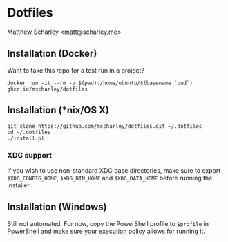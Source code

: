 # Dotfiles

Matthew Scharley \<matt@scharley.me\>

## Installation (Docker)

Want to take this repo for a test run in a project?

    docker run -it --rm -v $(pwd):/home/ubuntu/$(basename `pwd`) ghcr.io/mscharley/dotfiles

## Installation (\*nix/OS X)

    git clone https://github.com/mscharley/dotfiles.git ~/.dotfiles
    cd ~/.dotfiles
    ./install.pl

### XDG support

If you wish to use non-standard XDG base directories, make sure to export `$XDG_CONFIG_HOME`, `$XDG_BIN_HOME` and `$XDG_DATA_HOME` before running the installer.

## Installation (Windows)

Still not automated. For now, copy the PowerShell profile to `$profile` in PowerShell
and make sure your execution policy allows for running it.
